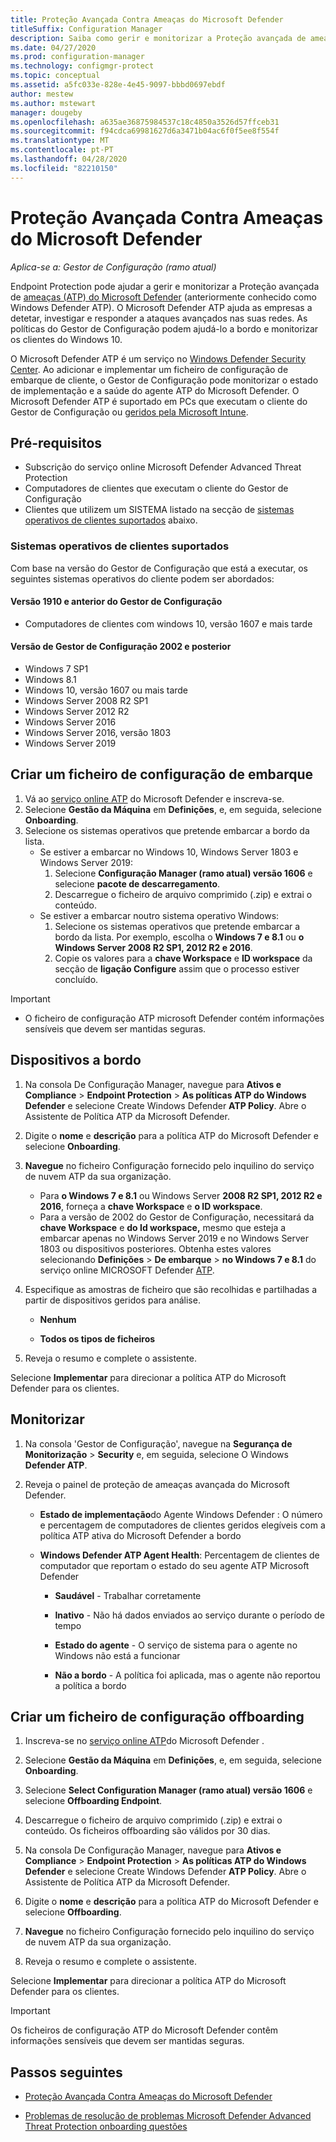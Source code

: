 ```yaml
---
title: Proteção Avançada Contra Ameaças do Microsoft Defender
titleSuffix: Configuration Manager
description: Saiba como gerir e monitorizar a Proteção avançada de ameaças do Microsoft Defender, um novo serviço que ajuda as empresas a responder a ataques avançados.
ms.date: 04/27/2020
ms.prod: configuration-manager
ms.technology: configmgr-protect
ms.topic: conceptual
ms.assetid: a5fc033e-828e-4e45-9097-bbbd0697ebdf
author: mestew
ms.author: mstewart
manager: dougeby
ms.openlocfilehash: a635ae36875984537c18c4850a3526d57ffceb31
ms.sourcegitcommit: f94cdca69981627d6a3471b04ac6f0f5ee8f554f
ms.translationtype: MT
ms.contentlocale: pt-PT
ms.lasthandoff: 04/28/2020
ms.locfileid: "82210150"
---
```

# <a name="microsoft-defender-advanced-threat-protection"></a>Proteção Avançada Contra Ameaças do Microsoft Defender

*Aplica-se a: Gestor de Configuração (ramo atual)*

Endpoint Protection pode ajudar a gerir e monitorizar a Proteção avançada de [ameaças (ATP) do Microsoft Defender](https://docs.microsoft.com/windows/security/threat-protection/microsoft-defender-atp/microsoft-defender-advanced-threat-protection) (anteriormente conhecido como Windows Defender ATP). O Microsoft Defender ATP ajuda as empresas a detetar, investigar e responder a ataques avançados nas suas redes. As políticas do Gestor de Configuração podem ajudá-lo a bordo e monitorizar os clientes do Windows 10.

O Microsoft Defender ATP é um serviço no [Windows Defender Security Center](https://securitycenter.windows.com). Ao adicionar e implementar um ficheiro de configuração de embarque de cliente, o Gestor de Configuração pode monitorizar o estado de implementação e a saúde do agente ATP do Microsoft Defender. O Microsoft Defender ATP é suportado em PCs que executam o cliente do Gestor de Configuração ou [geridos pela Microsoft Intune](https://docs.microsoft.com/intune/protect/advanced-threat-protection).

## <a name="prerequisites"></a>Pré-requisitos

- Subscrição do serviço online Microsoft Defender Advanced Threat Protection  
- Computadores de clientes que executam o cliente do Gestor de Configuração
- Clientes que utilizem um SISTEMA listado na secção de [sistemas operativos de clientes suportados](#bkmk_os) abaixo.

### <a name="supported-client-operating-systems"></a><a name="bkmk_os"></a>Sistemas operativos de clientes suportados
Com base na versão do Gestor de Configuração que está a executar, os seguintes sistemas operativos do cliente podem ser abordados:

#### <a name="configuration-manager-version-1910-and-prior"></a>Versão 1910 e anterior do Gestor de Configuração

- Computadores de clientes com windows 10, versão 1607 e mais tarde

#### <a name="configuration-manager-version-2002-and-later"></a>Versão de Gestor de Configuração 2002 e posterior
<!--5229962-->
- Windows 7 SP1
- Windows 8.1
- Windows 10, versão 1607 ou mais tarde
- Windows Server 2008 R2 SP1
- Windows Server 2012 R2
- Windows Server 2016
- Windows Server 2016, versão 1803
- Windows Server 2019

## <a name="create-an-onboarding-configuration-file"></a>Criar um ficheiro de configuração de embarque

1. Vá ao [serviço online ATP](https://securitycenter.windows.com/) do Microsoft Defender e inscreva-se.
1. Selecione **Gestão da Máquina** em **Definições**, e, em seguida, selecione **Onboarding**.
1. Selecione os sistemas operativos que pretende embarcar a bordo da lista.
   - Se estiver a embarcar no Windows 10, Windows Server 1803 e Windows Server 2019:
      1. Selecione **Configuração Manager (ramo atual) versão 1606** e selecione **pacote de descarregamento**.
      1. Descarregue o ficheiro de arquivo comprimido (.zip) e extrai o conteúdo.
   - Se estiver a embarcar noutro sistema operativo Windows: 
      1. Selecione os sistemas operativos que pretende embarcar a bordo da lista. Por exemplo, escolha o **Windows 7 e 8.1** ou **o Windows Server 2008 R2 SP1, 2012 R2 e 2016**.
      1. Copie os valores para a **chave Workspace** e **ID workspace** da secção de **ligação Configure** assim que o processo estiver concluído.

> [!IMPORTANT]
> - O ficheiro de configuração ATP microsoft Defender contém informações sensíveis que devem ser mantidas seguras.

## <a name="onboard-devices"></a>Dispositivos a bordo

1. Na consola De Configuração Manager, navegue para **Ativos e Compliance** > **Endpoint Protection** > **As políticas ATP do Windows Defender** e selecione Create Windows Defender **ATP Policy**. Abre o Assistente de Política ATP da Microsoft Defender.  
1. Digite o **nome** e **descrição** para a política ATP do Microsoft Defender e selecione **Onboarding**.
1. **Navegue** no ficheiro Configuração fornecido pelo inquilino do serviço de nuvem ATP da sua organização.
   - Para **o Windows 7 e 8.1** ou Windows Server **2008 R2 SP1, 2012 R2 e 2016**, forneça a **chave Workspace** e **o ID workspace**.
   - Para a versão de 2002 do Gestor de Configuração, necessitará da **chave Workspace** e **do Id workspace,** mesmo que esteja a embarcar apenas no Windows Server 2019 e no Windows Server 1803 ou dispositivos posteriores. Obtenha estes valores selecionando **Definições** > **De embarque** > **no Windows 7 e 8.1** do serviço online MICROSOFT Defender [ATP](https://securitycenter.windows.com/). <!--7054188-->
1. Especifique as amostras de ficheiro que são recolhidas e partilhadas a partir de dispositivos geridos para análise.  

   - **Nenhum**

   - **Todos os tipos de ficheiros**  
1. Reveja o resumo e complete o assistente.  

Selecione **Implementar** para direcionar a política ATP do Microsoft Defender para os clientes.

## <a name="monitor"></a>Monitorizar

1. Na consola 'Gestor de Configuração', navegue na **Segurança de Monitorização** > **Security** e, em seguida, selecione O Windows **Defender ATP**.  

1. Reveja o painel de proteção de ameaças avançada do Microsoft Defender.  

    - **Estado de implementação**do Agente Windows Defender : O número e percentagem de computadores de clientes geridos elegíveis com a política ATP ativa do Microsoft Defender a bordo  

    - **Windows Defender ATP Agent Health**: Percentagem de clientes de computador que reportam o estado do seu agente ATP Microsoft Defender  

        - **Saudável** - Trabalhar corretamente  

        - **Inativo** - Não há dados enviados ao serviço durante o período de tempo  

        - **Estado do agente** - O serviço de sistema para o agente no Windows não está a funcionar  

        - **Não a bordo** - A política foi aplicada, mas o agente não reportou a política a bordo  

## <a name="create-an-offboarding-configuration-file"></a>Criar um ficheiro de configuração offboarding  

1. Inscreva-se no [serviço online ATP](https://securitycenter.windows.com/)do Microsoft Defender .

1. Selecione **Gestão da Máquina** em **Definições**, e, em seguida, selecione **Onboarding**.  

1. Selecione **Select Configuration Manager (ramo atual) versão 1606** e selecione **Offboarding Endpoint**.  

1. Descarregue o ficheiro de arquivo comprimido (.zip) e extrai o conteúdo. Os ficheiros offboarding são válidos por 30 dias.

1. Na consola De Configuração Manager, navegue para **Ativos e Compliance** > **Endpoint Protection** > **As políticas ATP do Windows Defender** e selecione Create Windows Defender **ATP Policy**. Abre o Assistente de Política ATP da Microsoft Defender.  

1. Digite o **nome** e **descrição** para a política ATP do Microsoft Defender e selecione **Offboarding**.

1. **Navegue** no ficheiro Configuração fornecido pelo inquilino do serviço de nuvem ATP da sua organização.

1. Reveja o resumo e complete o assistente.  

Selecione **Implementar** para direcionar a política ATP do Microsoft Defender para os clientes.  

> [!IMPORTANT]
> Os ficheiros de configuração ATP do Microsoft Defender contêm informações sensíveis que devem ser mantidas seguras.

## <a name="next-steps"></a>Passos seguintes

- [Proteção Avançada Contra Ameaças do Microsoft Defender](https://docs.microsoft.com/windows/security/threat-protection/microsoft-defender-atp/microsoft-defender-advanced-threat-protection)

- [Problemas de resolução de problemas Microsoft Defender Advanced Threat Protection onboarding questões](https://docs.microsoft.com/windows/security/threat-protection/microsoft-defender-atp/troubleshoot-onboarding)
